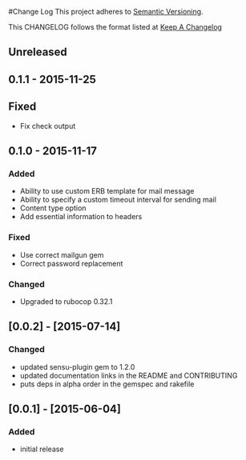 #Change Log
This project adheres to [Semantic Versioning](http://semver.org/).

This CHANGELOG follows the format listed at [Keep A Changelog](http://keepachangelog.com/)

## Unreleased

## 0.1.1 - 2015-11-25
## Fixed
- Fix check output

## 0.1.0 - 2015-11-17
### Added
- Ability to use custom ERB template for mail message
- Ability to specify a custom timeout interval for sending mail
- Content type option
- Add essential information to headers

### Fixed
- Use correct mailgun gem
- Correct password replacement

### Changed
- Upgraded to rubocop 0.32.1

## [0.0.2] - [2015-07-14]
### Changed
- updated sensu-plugin gem to 1.2.0
- updated documentation links in the README and CONTRIBUTING
- puts deps in alpha order in the gemspec and rakefile

## [0.0.1] - [2015-06-04]

### Added
- initial release

